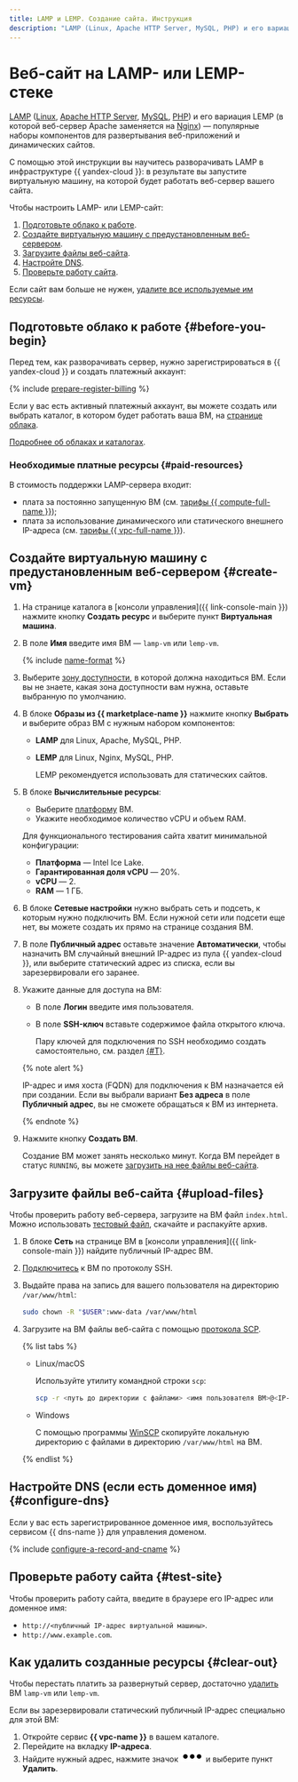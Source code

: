 ```yaml
---
title: LAMP и LEMP. Создание сайта. Инструкция
description: "LAMP (Linux, Apache HTTP Server, MySQL, PHP) и его вариация LEMP (где Apache заменяется на Nginx) — это популярные наборы компонентов для развертывания веб-приложений и динамических сайтов. С помощью этой инструкции вы научитесь разворачивать LAMP в инфраструктуре Yandex Cloud, в результате вы запустите виртуальную машину, на которой будет работать веб-сервер вашего сайта."
---
```


# Веб-сайт на LAMP- или LEMP-стеке

[LAMP](https://ru.wikipedia.org/wiki/LAMP) ([Linux](https://www.linux.org/), [Apache HTTP Server](https://httpd.apache.org/), [MySQL](https://www.mysql.com/), [PHP](https://www.php.net/)) и его вариация LEMP (в которой веб-сервер Apache заменяется на [Nginx](https://www.nginx.com/)) — популярные наборы компонентов для развертывания веб-приложений и динамических сайтов.

С помощью этой инструкции вы научитесь разворачивать LAMP в инфраструктуре {{ yandex-cloud }}: в результате вы запустите виртуальную машину, на которой будет работать веб-сервер вашего сайта.

Чтобы настроить LAMP- или LEMP-сайт:
1. [Подготовьте облако к работе](#before-you-begin).
1. [Создайте виртуальную машину с предустановленным веб-сервером](#create-vm).
1. [Загрузите файлы веб-сайта](#upload-files).
1. [Настройте DNS](#configure-dns).
1. [Проверьте работу сайта](#test-site).

Если сайт вам больше не нужен, [удалите все используемые им ресурсы](#clear-out).

## Подготовьте облако к работе {#before-you-begin}

Перед тем, как разворачивать сервер, нужно зарегистрироваться в {{ yandex-cloud }} и создать платежный аккаунт:

{% include [prepare-register-billing](../_common/prepare-register-billing.md) %}

Если у вас есть активный платежный аккаунт, вы можете создать или выбрать каталог, в котором будет работать ваша ВМ, на [странице облака](https://console.cloud.yandex.ru/cloud).

[Подробнее об облаках и каталогах](../../resource-manager/concepts/resources-hierarchy.md).

### Необходимые платные ресурсы {#paid-resources}

В стоимость поддержки LAMP-сервера входит:
* плата за постоянно запущенную ВМ (см. [тарифы {{ compute-full-name }}](../../compute/pricing.md));
* плата за использование динамического или статического внешнего IP-адреса (см. [тарифы {{ vpc-full-name }}](../../vpc/pricing.md)).

## Создайте виртуальную машину с предустановленным веб-сервером {#create-vm}

1. На странице каталога в [консоли управления]({{ link-console-main }}) нажмите кнопку **Создать ресурс** и выберите пункт **Виртуальная машина**.
1. В поле **Имя** введите имя ВМ — `lamp-vm` или `lemp-vm`.

   {% include [name-format](../../_includes/name-format.md) %}

1. Выберите [зону доступности](../../overview/concepts/geo-scope.md), в которой должна находиться ВМ. Если вы не знаете, какая зона доступности вам нужна, оставьте выбранную по умолчанию.
1. В блоке **Образы из {{ marketplace-name }}** нажмите кнопку **Выбрать** и выберите образ ВМ с нужным набором компонентов:
   * **LAMP** для Linux, Apache, MySQL, PHP.
   * **LEMP** для Linux, Nginx, MySQL, PHP.

     LEMP рекомендуется использовать для статических сайтов.
1. В блоке **Вычислительные ресурсы**:
   * Выберите [платформу](../../compute/concepts/vm-platforms.md) ВМ.
   * Укажите необходимое количество vCPU и объем RAM.

   Для функционального тестирования сайта хватит минимальной конфигурации:
   * **Платформа** — Intel Ice Lake.
   * **Гарантированная доля vCPU** — 20%.
   * **vCPU** — 2.
   * **RAM** — 1 ГБ.
1. В блоке **Сетевые настройки** нужно выбрать сеть и подсеть, к которым нужно подключить ВМ. Если нужной сети или подсети еще нет, вы можете создать их прямо на странице создания ВМ.
1. В поле **Публичный адрес** оставьте значение **Автоматически**, чтобы назначить ВМ случайный внешний IP-адрес из пула {{ yandex-cloud }}, или выберите статический адрес из списка, если вы зарезервировали его заранее.
1. Укажите данные для доступа на ВМ:
   * В поле **Логин** введите имя пользователя.
   * В поле **SSH-ключ** вставьте содержимое файла открытого ключа.

     Пару ключей для подключения по SSH необходимо создать самостоятельно, см. раздел [{#T}](../../compute/operations/vm-connect/ssh.md).

   {% note alert %}

   IP-адрес и имя хоста (FQDN) для подключения к ВМ назначается ей при создании. Если вы выбрали вариант **Без адреса** в поле **Публичный адрес**, вы не сможете обращаться к ВМ из интернета.

   {% endnote %}

1. Нажмите кнопку **Создать ВМ**.

   Создание ВМ может занять несколько минут. Когда ВМ перейдет в статус `RUNNING`, вы можете [загрузить на нее файлы веб-сайта](#upload-files).

## Загрузите файлы веб-сайта {#upload-files}

Чтобы проверить работу веб-сервера, загрузите на ВМ файл `index.html`. Можно использовать [тестовый файл](https://storage.yandexcloud.net/doc-files/index.html.zip), скачайте и распакуйте архив.
1. В блоке **Сеть** на странице ВМ в [консоли управления]({{ link-console-main }}) найдите публичный IP-адрес ВМ.
1. [Подключитесь](../../compute/operations/vm-connect/ssh.md) к ВМ по протоколу SSH.
1. Выдайте права на запись для вашего пользователя на директорию `/var/www/html`: 

   ```bash
   sudo chown -R "$USER":www-data /var/www/html
   ```

1. Загрузите на ВМ файлы веб-сайта с помощью [протокола SCP](https://ru.wikipedia.org/wiki/SCP).

   {% list tabs %}

   - Linux/macOS

     Используйте утилиту командной строки `scp`:

     ```bash
     scp -r <путь до директории с файлами> <имя пользователя ВМ>@<IP-адрес виртуальной машины>:/var/www/html
     ```

   - Windows

     С помощью программы [WinSCP](https://winscp.net/eng/download.php) скопируйте локальную директорию с файлами в директорию `/var/www/html` на ВМ.

   {% endlist %}

## Настройте DNS (если есть доменное имя) {#configure-dns}

Если у вас есть зарегистрированное доменное имя, воспользуйтесь сервисом {{ dns-name }} для управления доменом.

{% include [configure-a-record-and-cname](../../_tutorials/web/configure-a-record-and-cname.md) %}

## Проверьте работу сайта {#test-site}

Чтобы проверить работу сайта, введите в браузере его IP-адрес или доменное имя:
* `http://<публичный IP-адрес виртуальной машины>`.
* `http://www.example.com`.

## Как удалить созданные ресурсы {#clear-out}

Чтобы перестать платить за развернутый сервер, достаточно [удалить](../../compute/operations/vm-control/vm-delete.md) ВМ `lamp-vm` или `lemp-vm`.

Если вы зарезервировали статический публичный IP-адрес специально для этой ВМ:

1. Откройте сервис **{{ vpc-name }}** в вашем каталоге.
1. Перейдите на вкладку **IP-адреса**.
1. Найдите нужный адрес, нажмите значок ![ellipsis](../../_assets/options.svg) и выберите пункт **Удалить**.
